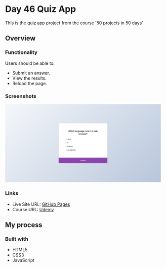 # Day 46 Quiz App

This is the quiz app project from the course '50 projects in 50 days'

## Overview

### Functionality

Users should be able to:

- Submit an answer.
- View the results.
- Reload the page.

### Screenshots

![](/screenshots/screenshot1.png)

### Links

- Live Site URL: [GitHub Pages](https://aref-akminasi.github.io/day46-quiz-app)
- Course URL: [Udemy](https://www.udemy.com/course/50-projects-50-days/?utm_source=adwords&utm_medium=udemyads&utm_campaign=WebDevelopment_v.PROF_la.EN_cc.ROWMTA-B_ti.8322&utm_content=deal4584&utm_term=_._ag_80869579591_._ad_533999956732_._kw__._de_c_._dm__._pl__._ti_dsa-774930035449_._li_1010752_._pd__._&matchtype=&gclid=EAIaIQobChMI762Pj479_wIVHJeDBx1Z6gqdEAAYASAAEgLTq_D_BwE)

## My process

### Built with

- HTML5
- CSS3
- JavaScript

